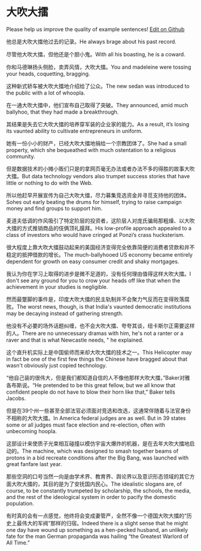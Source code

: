 # 大吹大擂

Please help us improve the quality of example sentences! [Edit on Github](https://github.com/jiyushe/jiyu-example-sentence-source/blob/main/chinese/dachuidalei.md)

<p><span class="chinese">他总是大吹大擂他过去的记录。</span><span class="english">He always brage about his past record.</span></p>

<p><span class="chinese">尽管他大吹大擂，但他还是个胆小鬼。</span><span class="english">With all his boasting, he is a coward.</span></p>

<p><span class="chinese">你和马德琳扬头侧脸，卖弄风情，大吹大擂。</span><span class="english">You and madeleine were tossing your heads, coquetting, bragging.</span></p>

<p><span class="chinese">这种新式轿车被大吹大擂地介绍给了公众。</span><span class="english">The new sedan was introduced to the public with a lot of whoopla.</span></p>

<p><span class="chinese">在一通大吹大擂中，他们宣布自己取得了突破。</span><span class="english">They announced, amid much ballyhoo, that they had made a breakthrough.</span></p>

<p><span class="chinese">其结果是失去它大吹大擂的培养穿军装的企业家的能力。</span><span class="english">As a result, it’s losing its vaunted ability to cultivate entrepreneurs in uniform.</span></p>

<p><span class="chinese">她有一份小小的财产，已经大吹大擂地捐给一个宗教团体了。</span><span class="english">She had a small property, which she bequeathed with much ostentation to a religious community.</span></p>

<p><span class="chinese">但是数据技术的小摊小贩们只是的拿网页毫无办法或者办法不多的得胜的故事大吹大擂。</span><span class="english">But data technology vendors also trumpet success stories that have little or nothing to do with the Web.</span></p>

<p><span class="chinese">所以他赶早开展宣传为自己大吹大擂，尽力募集竞选资金并寻觅支持他的团体。</span><span class="english">Sohes out early beating the drums for himself, trying to raise campaign money and find groups to support him.</span></p>

<p><span class="chinese">麦道夫低调的作风吸引了特定阶层的投资者，这阶层人对庞氏骗局那粗燥、以大吹大擂的方式推销商品的伎俩顶礼膜拜。</span><span class="english">His low-profile approach appealed to a class of investors who would have cringed at Ponzi’s crass hucksterism.</span></p>

<p><span class="chinese">很大程度上靠大吹大擂鼓动起来的美国经济变得完全依靠简便的消费者贷款和并不稳定的抵押借款的增长。</span><span class="english">The much-ballyhooed US economy became entirely dependent for growth on easy consumer credit and shaky mortgages.</span></p>

<p><span class="chinese">我认为你在学习上取得的进步是微不足道的，没有任何理由值得这样大吹大擂。</span><span class="english">I don't see any ground for you to crow your heads off like that when the achievement in your studies is negligible.</span></p>

<p><span class="chinese">然而最蹩脚的事件是，印度大吹大擂的民主轨制并不会聚力气反而在变得败落腐败。</span><span class="english">The worst news, though, is that India's vaunted democratic institutions may be decaying instead of gathering strength.</span></p>

<p><span class="chinese">他没有不必要的场外话题纠缠，也不会大吹大擂、夸夸其谈，纽卡斯尔正需要这样的人。</span><span class="english">There are no unnecessary dramas with him, he's not a ranter or a raver and that is what Newcastle needs, " he explained.</span></p>

<p><span class="chinese">这个直升机实际上是中国偷师而来却大吹大擂的技术之一。</span><span class="english">This Helicopter may in fact be one of the first few things the Chinese have bragged about that wasn't obviously just copied technology.</span></p>

<p><span class="chinese">“他自己装的很伟大，但是我们都知道自信的人不像他那样大吹大擂，”Baker对雅各布斯说。</span><span class="english">“He pretended to be this great fellow, but we all know that confident people do not have to blow their horn like that,” Baker tells Jacobs.</span></p>

<p><span class="chinese">但是在39个州一些甚至全部法官必须面对竞选和改选，这通常伴随着与法官身份不相称的大吹大擂。</span><span class="english">In America federal judges are as well. But in 39 states some or all judges must face election and re-election, often with unbecoming hoopla.</span></p>

<p><span class="chinese">这部设计来使质子光束相互碰撞以模仿宇宙大爆炸的机器，是在去年大吹大擂地启动的。</span><span class="english">The machine, which was designed to smash together beams of protons in a bid recreate conditions after the Big Bang, was launched with great fanfare last year.</span></p>

<p><span class="chinese">那些空洞的口号当然一向是由学术界、教育界、舆论界以及意识形态领域的其它方面大吹大擂的，其目的是为了安抚国内民心。</span><span class="english">The idealistic slogans are, of course, to be constantly trumpeted by scholarship, the schools, the media, and the rest of the ideological system in order to pacify the domestic population.</span></p>

<p><span class="chinese">有时真的会有一点感觉，他终将会变成妻管严，全然不像一个德国大吹大擂的“历史上最伟大的军阀”那样的归宿。</span><span class="english">Indeed there is a slight sense that he might one day have wound up something as a hen-pecked husband, an unlikely fate for the man German propaganda was hailing “the Greatest Warlord of All Time.”</span></p>

